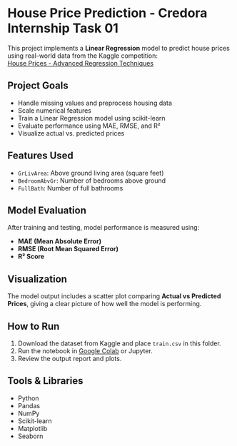 
# House Price Prediction - Credora Internship Task 01

This project implements a **Linear Regression** model to predict house prices using real-world data from the Kaggle competition:  
[House Prices - Advanced Regression Techniques](https://www.kaggle.com/c/house-prices-advanced-regression-techniques)

## Project Goals
- Handle missing values and preprocess housing data
- Scale numerical features
- Train a Linear Regression model using scikit-learn
- Evaluate performance using MAE, RMSE, and R²
- Visualize actual vs. predicted prices

## Features Used
- `GrLivArea`: Above ground living area (square feet)
- `BedroomAbvGr`: Number of bedrooms above ground
- `FullBath`: Number of full bathrooms

## Model Evaluation
After training and testing, model performance is measured using:
- **MAE (Mean Absolute Error)**
- **RMSE (Root Mean Squared Error)**
- **R² Score**

## Visualization
The model output includes a scatter plot comparing **Actual vs Predicted Prices**, giving a clear picture of how well the model is performing.

## How to Run
1. Download the dataset from Kaggle and place `train.csv` in this folder.
2. Run the notebook in [Google Colab](https://colab.research.google.com/) or Jupyter.
3. Review the output report and plots.

## Tools & Libraries
- Python
- Pandas
- NumPy
- Scikit-learn
- Matplotlib
- Seaborn

